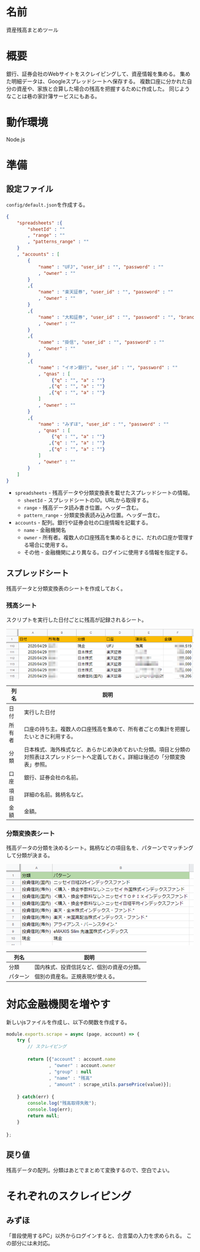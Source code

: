 # 名前
資産残高まとめツール

# 概要
銀行、証券会社のWebサイトをスクレイピングして、資産情報を集める。
集めた明細データは、Googleスプレッドシートへ保存する。
複数口座に分かれた自分の資産や、家族と合算した場合の残高を把握するために作成した。
同じようなことは巷の家計簿サービスにもある。

# 動作環境
Node.js

# 準備

## 設定ファイル
`config/default.json`を作成する。

```json
{
    "spreadsheets" :{
        "sheetId" : ""
        , "range" : ""
        , "patterns_range" : ""
    }
	, "accounts" : [
		{
            "name" : "UFJ", "user_id" : "", "password" : ""
            , "owner" : ""
		}
        ,{
            "name" : "楽天証券", "user_id" : "", "password" : ""
            , "owner" : ""
        }
		,{
			"name" : "大和証券", "user_id" : "", "password" : "", "branch" : ""
            , "owner" : ""
		}
		,{
			"name" : "掛信", "user_id" : "", "password" : ""
            , "owner" : ""
		}
		,{
            "name" : "イオン銀行", "user_id" : "", "password" : ""
            , "qnas" : [
                 {"q" : "", "a" : ""}
                ,{"q" : "", "a" : ""}
                ,{"q" : "", "a" : ""}
            ]
            , "owner" : ""
		}
		,{
            "name" : "みずほ", "user_id" : "", "password" : ""
            , "qnas" : [
                 {"q" : "", "a" : ""}
                ,{"q" : "", "a" : ""}
                ,{"q" : "", "a" : ""}
            ]
            , "owner" : ""
		}
	]
}
```

* `spreadsheets` - 残高データや分類変換表を載せたスプレッドシートの情報。
  * `sheetId` - スプレッドシートのID。URLから取得する。
  * `range` - 残高データ読み書き位置。ヘッダー含む。
  * `pattern_range` - 分類変換表読み込み位置。ヘッダー含む。
* `accounts` - 配列。銀行や証券会社の口座情報を記載する。
  * `name` - 金融機関名
  * `owner` - 所有者。複数人の口座残高を集めるときに、だれの口座か管理する場合に使用する。
  * その他 - 金融機関により異なる。ログインに使用する情報を指定する。

## スプレッドシート
残高データと分類変換表のシートを作成しておく。

### 残高シート
スクリプトを実行した日付ごとに残高が記録されるシート。

![](./docs/image02.png)

|列名|説明|
|---|---|
|日付|実行した日付|
|所有者|口座の持ち主。複数人の口座残高を集めて、所有者ごとの集計を把握したいときに利用する。|
|分類|日本株式、海外株式など、あらかじめ決めておいた分類。項目と分類の対照表はスプレッドシートへ定義しておく。詳細は後述の「分類変換表」参照。|
|口座|銀行、証券会社の名前。|
|項目|詳細の名前。銘柄名など。|
|金額|金額。|

### 分類変換表シート
残高データの分類を決めるシート。銘柄などの項目名を、パターンでマッチングして分類が決まる。

![](./docs/image01.PNG)

|列名|説明|
|---|---|
|分類|国内株式、投資信託など、個別の資産の分類。|
|パターン|個別の資産名。正規表現が使える。|

# 対応金融機関を増やす
新しいjsファイルを作成し、以下の関数を作成する。

```javascript
module.exports.scrape = async (page, account) => {
	try {
        // スクレイピング
		
		return [{"account" : account.name
				, "owner" : account.owner
				, "group" : null
				, "name" : "残高"
				, "amount" : scrape_utils.parsePrice(value)}];

	} catch(err) {
		console.log("残高取得失敗");
		console.log(err);
		return null;
	}

};

```

## 戻り値
残高データの配列。分類はあとでまとめて変換するので、空白でよい。

# それぞれのスクレイピング

## みずほ
「普段使用するPC」以外からログインすると、合言葉の入力を求められる。
この部分には未対応。